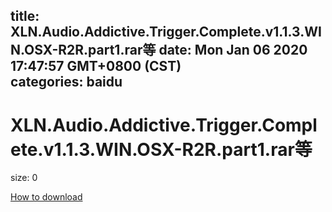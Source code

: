 
title: XLN.Audio.Addictive.Trigger.Complete.v1.1.3.WIN.OSX-R2R.part1.rar等
date: Mon Jan 06 2020 17:47:57 GMT+0800 (CST)    
categories: baidu
---

# XLN.Audio.Addictive.Trigger.Complete.v1.1.3.WIN.OSX-R2R.part1.rar等
size: 0
 
 

[How to download](https://bpcam.bemobtrk.com/go/2ceec3aa-1ca2-46d6-b9ff-aaa5c184517c?jno=4385)